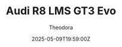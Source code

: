 ---
title: "Audi R8 LMS GT3 Evo"
meta_title: ""
description: "Audi R8 LMS GT3 Evo 2019 by Bonny for Assetto Corsa, ready to race!"
date: 2025-05-09T19:59:00Z
thumb: S8iOZcG
mainimage: tsPJ1Jd
cargallery: ["dniyMAe","alaCVKD", "fZhRCTf"]
categories: ["Car"]
author: "Theodora"
tags: ["Audi", "Sports car", "GT3", "2019", "Bonny", "Germany"]
draft: false
link: https://modsfire.com/UUg4w6d3d405SSf
zipsize: 189 MB
manu: Audi
logo2: audi-sport
country: Germany
year: 2019
class: GT3
drivetrain: RWD
engine: 5.2l V10 N/A
power: "501 bhp"
torque: "498"
mass: "1270"
speed: "-+"
accel: "- seconds"
gb: 6-speed
creator: Bonny
version: "2.0"
csp: "0.2.6"
carname: "Audi R8 LMS GT3 Evo"
folder: "bm_audi_r8_lms_evo_2019"
livery: "Included"
r2r: 0
host: ModsFire
---